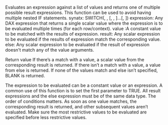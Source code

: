 Evaluates an expression against a list of values and returns one of multiple possible result expressions. This function can be used to avoid having multiple nested IF statements.
synatx:
SWITCH(<expression>, <value>, <result>[, <value>, <result>]…[, <else>])
expression:	Any DAX expression that returns a single scalar value where the expression is to be evaluated multiple times (for each row/context).
value	:A constant value to be matched with the results of expression.
result:	Any scalar expression to be evaluated if the results of expression match the corresponding value.
else:	Any scalar expression to be evaluated if the result of expression doesn't match any of the value arguments.

Return value
If there’s a match with a value, a scalar value from the corresponding result is returned. 
If there isn’t a match with a value, a value from else is returned. If none of the values match and else isn’t specified, BLANK is returned.

The expression to be evaluated can be a constant value or an expression. A common use of this function is to set the first parameter to TRUE. 
All result expressions and the else expression must be of the same data type.
The order of conditions matters. As soon as one value matches, the corresponding result is returned, and other subsequent values aren’t evaluated. 
Make sure the most restrictive values to be evaluated are specified before less restrictive values. 
